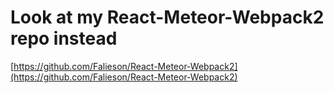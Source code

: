 # Look at my React-Meteor-Webpack2 repo instead
[https://github.com/Falieson/React-Meteor-Webpack2](https://github.com/Falieson/React-Meteor-Webpack2)
